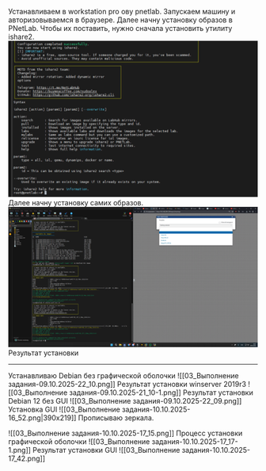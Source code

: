 Устанавливаем в workstation pro ову pnetlab. Запускаем машину и авторизовываемся в браузере. Далее начну установку образов в PNetLab. 
Чтобы их поставить, нужно сначала установить утилиту ishare2.
![Image|526x329](https://github.com/sender2033/testwork-protech-Vafin/blob/main/Image/03_%D0%92%D1%8B%D0%BF%D0%BE%D0%BB%D0%BD%D0%B5%D0%BD%D0%B8%D0%B5%20%D0%B7%D0%B0%D0%B4%D0%B0%D0%BD%D0%B8%D1%8F-09.10.2025-19_10.png?raw=true)
Далее начну установку самих образов. 
![Image|700x394](https://github.com/sender2033/testwork-protech-Vafin/blob/main/Image/03_%D0%92%D1%8B%D0%BF%D0%BE%D0%BB%D0%BD%D0%B5%D0%BD%D0%B8%D0%B5%20%D0%B7%D0%B0%D0%B4%D0%B0%D0%BD%D0%B8%D1%8F-09.10.2025-19_10-1.png?raw=true)
Результат установки 

---
Устанавливаю Debian без графической оболочки 
![[03_Выполнение задания-09.10.2025-22_10.png]]
Результат установки winserver 2019r3
![[03_Выполнение задания-09.10.2025-21_10-1.png]]
Результат установки Debian 12 без GUI
![[03_Выполнение задания-09.10.2025-22_09.png]]
Установка GUI
![[03_Выполнение задания-10.10.2025-16_52.png|390x219]]
Прописываю зеркала.











![[03_Выполнение задания-10.10.2025-17_15.png]]
Процесс установки графической оболочки 
![[03_Выполнение задания-10.10.2025-17_17-1.png]]
Результат установки GUI
![[03_Выполнение задания-10.10.2025-17_42.png]]
